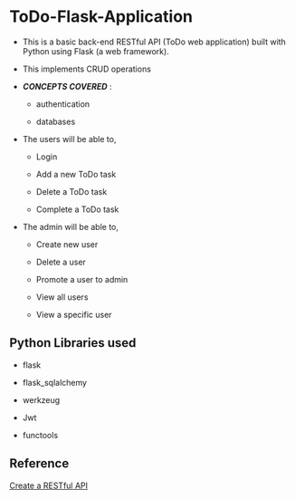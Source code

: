 ToDo-Flask-Application
==

- This is a basic back-end RESTful API (ToDo web application) built with Python using Flask (a web framework).

- This implements CRUD operations

- _**CONCEPTS COVERED**_ :

    - authentication 
    
    - databases 

- The users will be able to,

    - Login

    - Add a new ToDo task

    - Delete a ToDo task

    - Complete a ToDo task

- The admin will be able to,

    - Create new user

    - Delete a user

    - Promote a user to admin

    - View all users

    - View a specific user

## Python Libraries used

- flask

- flask_sqlalchemy

- werkzeug

- Jwt

- functools

## Reference

[Create a RESTful API](https://www.youtube.com/watch?v=WxGBoY5iNXY)